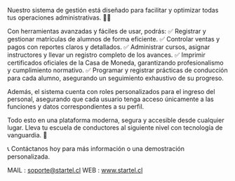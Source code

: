 Nuestro sistema de gestión está diseñado para facilitar y optimizar todas tus operaciones administrativas. 🚗💨

Con herramientas avanzadas y fáciles de usar, podrás:
✅ Registrar y gestionar matrículas de alumnos de forma eficiente.
✅ Controlar ventas y pagos con reportes claros y detallados.
✅ Administrar cursos, asignar instructores y llevar un registro completo de los avances.
✅ Imprimir certificados oficiales de la Casa de Moneda, garantizando profesionalismo y cumplimiento normativo.
✅ Programar y registrar prácticas de conducción para cada alumno, asegurando un seguimiento exhaustivo de su progreso.

Además, el sistema cuenta con roles personalizados para el ingreso del personal, asegurando que cada usuario tenga acceso únicamente a las funciones y datos correspondientes a su perfil.

Todo esto en una plataforma moderna, segura y accesible desde cualquier lugar. Lleva tu escuela de conductores al siguiente nivel con tecnología de vanguardia. 🚦

📞 Contáctanos hoy para más información o una demostración personalizada.

MAIL : soporte@startel.cl
WEB : www.startel.cl

